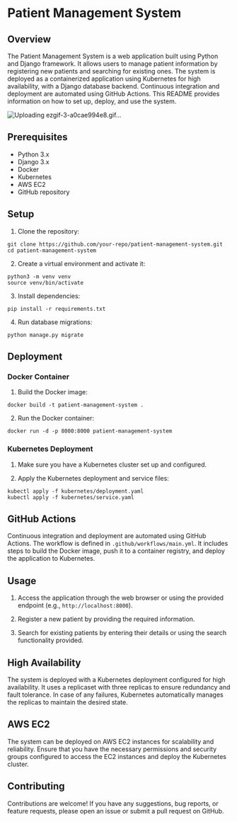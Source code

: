 # Patient Management System

## Overview

The Patient Management System is a web application built using Python and Django framework. It allows users to manage patient information by registering new patients and searching for existing ones. The system is deployed as a containerized application using Kubernetes for high availability, with a Django database backend. Continuous integration and deployment are automated using GitHub Actions. This README provides information on how to set up, deploy, and use the system.

![Uploading ezgif-3-a0cae994e8.gif…]()


## Prerequisites

- Python 3.x
- Django 3.x
- Docker
- Kubernetes
- AWS EC2
- GitHub repository

## Setup

1. Clone the repository:
```
git clone https://github.com/your-repo/patient-management-system.git
cd patient-management-system
```

2. Create a virtual environment and activate it:
```
python3 -m venv venv
source venv/bin/activate
```
3. Install dependencies:
```
pip install -r requirements.txt
```
4. Run database migrations:
```
python manage.py migrate
```

## Deployment

### Docker Container

1. Build the Docker image:
```
docker build -t patient-management-system .

```

2. Run the Docker container:
```
docker run -d -p 8000:8000 patient-management-system
```

### Kubernetes Deployment

1. Make sure you have a Kubernetes cluster set up and configured.

2. Apply the Kubernetes deployment and service files:

```
kubectl apply -f kubernetes/deployment.yaml
kubectl apply -f kubernetes/service.yaml
```

## GitHub Actions

Continuous integration and deployment are automated using GitHub Actions. The workflow is defined in `.github/workflows/main.yml`. It includes steps to build the Docker image, push it to a container registry, and deploy the application to Kubernetes.

## Usage

1. Access the application through the web browser or using the provided endpoint (e.g., `http://localhost:8000`).

2. Register a new patient by providing the required information.

3. Search for existing patients by entering their details or using the search functionality provided.

## High Availability

The system is deployed with a Kubernetes deployment configured for high availability. It uses a replicaset with three replicas to ensure redundancy and fault tolerance. In case of any failures, Kubernetes automatically manages the replicas to maintain the desired state.

## AWS EC2

The system can be deployed on AWS EC2 instances for scalability and reliability. Ensure that you have the necessary permissions and security groups configured to access the EC2 instances and deploy the Kubernetes cluster.

## Contributing

Contributions are welcome! If you have any suggestions, bug reports, or feature requests, please open an issue or submit a pull request on GitHub.





